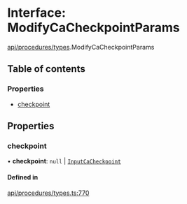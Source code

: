 # Interface: ModifyCaCheckpointParams

[api/procedures/types](../wiki/api.procedures.types).ModifyCaCheckpointParams

## Table of contents

### Properties

- [checkpoint](../wiki/api.procedures.types.ModifyCaCheckpointParams#checkpoint)

## Properties

### checkpoint

• **checkpoint**: ``null`` \| [`InputCaCheckpoint`](../wiki/api.entities.Asset.Checkpoints.types#inputcacheckpoint)

#### Defined in

[api/procedures/types.ts:770](https://github.com/PolymeshAssociation/polymesh-sdk/blob/46129005/src/api/procedures/types.ts#L770)
